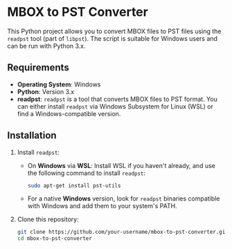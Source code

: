 # MBOX to PST Converter

This Python project allows you to convert MBOX files to PST files using the `readpst` tool (part of `libpst`). The script is suitable for Windows users and can be run with Python 3.x.

## Requirements

- **Operating System**: Windows
- **Python**: Version 3.x
- **readpst**: `readpst` is a tool that converts MBOX files to PST format. You can either install `readpst` via Windows Subsystem for Linux (WSL) or find a Windows-compatible version.
  
## Installation

1. Install `readpst`:
   - On **Windows** via **WSL**: Install WSL if you haven't already, and use the following command to install `readpst`:
     ```bash
     sudo apt-get install pst-utils
     ```
   - For a native **Windows** version, look for `readpst` binaries compatible with Windows and add them to your system's PATH.

2. Clone this repository:
   ```bash
   git clone https://github.com/your-username/mbox-to-pst-converter.git
   cd mbox-to-pst-converter
